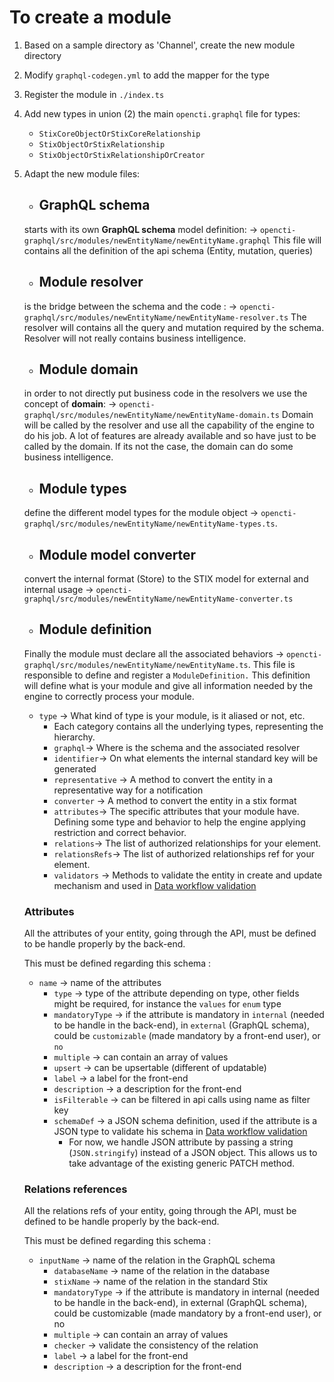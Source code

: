 # To create a module

1. Based on a sample directory as 'Channel', create the new module directory
2. Modify `graphql-codegen.yml` to add the mapper for the type
3. Register the module in `./index.ts`
4. Add new types in union (2) the main `opencti.graphql` file for types:
   - `StixCoreObjectOrStixCoreRelationship`
   - `StixObjectOrStixRelationship`
   - `StixObjectOrStixRelationshipOrCreator`
5. Adapt the new module files:
   - ## GraphQL schema
   starts with its own **GraphQL schema** model definition: 
      → `opencti-graphql/src/modules/newEntityName/newEntityName.graphql`
   This file will contains all the definition of the api schema (Entity, mutation, queries)
   
   - ## Module resolver
   is the bridge between the schema and the code :
      → `opencti-graphql/src/modules/newEntityName/newEntityName-resolver.ts`
   The resolver will contains all the query and mutation required by the schema. Resolver will not really contains business intelligence.
   
   - ## Module domain
   in order to not directly put business code in the resolvers we use the concept of **domain**:
     → `opencti-graphql/src/modules/newEntityName/newEntityName-domain.ts`
   Domain will be called by the resolver and use all the capability of the engine to do his job. 
   A lot of features are already available and so have just to be called by the domain. If its not the case, the domain can do some business intelligence.
   
   - ## Module types 
   define the different model types for the module object
     → `opencti-graphql/src/modules/newEntityName/newEntityName-types.ts`.
   
   - ## Module model converter
   convert the internal format (Store) to the STIX model for external and internal usage
     → `opencti-graphql/src/modules/newEntityName/newEntityName-converter.ts`
   
   - ## Module definition
   Finally the module must declare all the associated behaviors
     → `opencti-graphql/src/modules/newEntityName/newEntityName.ts`. 
   This file is responsible to define and register a `ModuleDefinition.`
   This definition will define what is your module and give all information needed by the engine to correctly process your module.
      
      - `type` → What kind of type is your module, is it aliased or not, etc.
         - Each category contains all the underlying types, representing the hierarchy.
        - `graphql`→ Where is the schema and the associated resolver
        - `identifier`→ On what elements the internal standard key will be generated
        - `representative` → A method to convert the entity in a representative way for a notification
        - `converter` → A method to convert the entity in a stix format
        - `attributes`→ The specific attributes that your module have. Defining some type and behavior to help the engine applying restriction and correct behavior.
        - `relations`→ The list of authorized relationships for your element.
        - `relationsRefs`→ The list of authorized relationships ref for your element.
        - `validators` → Methods to validate the entity in create and update mechanism and used in [Data workflow validation](https://www.notion.so/Data-workflow-validation-cdacabae2c8641f0990c1ccc42648da4?pvs=21)
      
      ### Attributes
      
      All the attributes of your entity, going through the API, must be defined to be handle properly by the back-end.
      
      This must be defined regarding this schema :
      
      - `name` → name of the attributes
        - `type` → type of the attribute
          depending on  type, other fields might be required, for instance the `values`  for `enum` type
        - `mandatoryType` → if the attribute is mandatory in `internal` (needed to be handle in the back-end), in `external` (GraphQL schema), could be `customizable` (made mandatory by a front-end user), or `no`
        - `multiple` → can contain an array of values
        - `upsert` → can be upsertable (different of updatable)
        - `label` → a label for the front-end
        - `description` → a description for the front-end
        - `isFilterable` → can be filtered in api calls using name as filter key
        - `schemaDef` → a JSON schema definition, used if the attribute is a JSON type to validate his schema in [Data workflow validation](https://www.notion.so/Data-workflow-validation-cdacabae2c8641f0990c1ccc42648da4?pvs=21)
           - For now, we handle JSON attribute by passing a string (`JSON.stringify`) instead of a JSON object. This allows us to take advantage of the existing generic PATCH method.
      
      ### Relations references
      
      All the relations refs of your entity, going through the API, must be defined to be handle properly by the back-end.
      
      This must be defined regarding this schema :
      - `inputName` → name of the relation in the GraphQL schema
        - `databaseName` → name of the relation in the database
        - `stixName` → name of the relation in the standard Stix
        - `mandatoryType` → if the attribute is mandatory in internal (needed to be handle in the back-end), in external (GraphQL schema), could be customizable (made mandatory by a front-end user), or no
        - `multiple` → can contain an array of values
        - `checker` → validate the consistency of the relation
        - `label` → a label for the front-end
        - `description` → a description for the front-end
        

